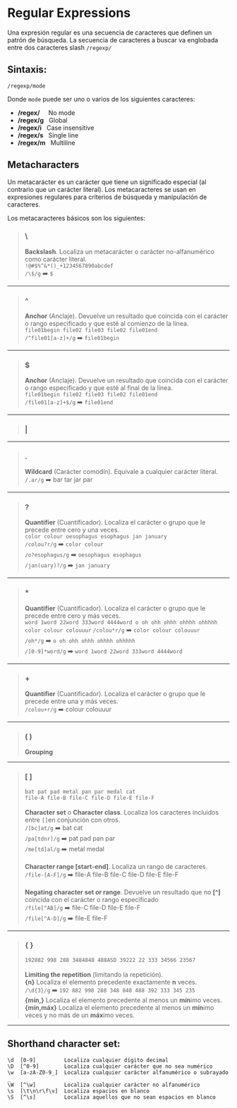 # Regular Expressions
Una expresión regular es una secuencia de caracteres que definen un patrón de búsqueda.
La secuencia de caracteres a buscar va englobada entre dos caracteres slash `/regexp/`

## Sintaxis:
```
/regexp/mode
```
Donde `mode` puede ser uno o varios de los siguientes caracteres:
* **/regex/**&nbsp;&nbsp;&nbsp;&nbsp;&nbsp;No mode 
* **/regex/g**&nbsp;&nbsp;&nbsp;Global
* **/regex/i**&nbsp;&nbsp;&nbsp;Case insensitive 
* **/regex/s**&nbsp;&nbsp;&nbsp;Single line 
* **/regex/m**&nbsp;&nbsp;&nbsp;Multiline

## Metacharacters
Un metacarácter es un carácter que tiene un significado especial (al contrario que un carácter literal).
Los metacaracteres se usan en expresiones regulares para criterios de búsqueda y manipulación de caracteres.

Los metacaracteres básicos son los siguientes:

> ### \
> **Backslash**. Localiza un metacarácter o carácter no-alfanumérico como carácter literal. <br>
`!@#$%^&*()_+1234567890abcdef` <br>
`/\$/g` :arrow_right: `$`

<hr>

> ### ^ <br>
> **Anchor** (Anclaje). Devuelve un resultado que coincida con el carácter o rango especificado y que esté al comienzo de la línea. <br>
> `file01begin file02 file03 file02 file01end` <br>
> `/^file01[a-z]+/g` :arrow_right: `file01begin`

<hr>

> ### $
> **Anchor** (Anclaje). Devuelve un resultado que coincida con el carácter o rango especificado y que esté al final de la línea.<br>
> `file01begin file02 file03 file02 file01end` <br>
> `/file01[a-z]+$/g` :arrow_right: `file01end`

<hr>

> ### |

<hr>

> ### . 
> **Wildcard** (Carácter comodín). Equivale a cualquier carácter literal.<br>
`/.ar/g` :arrow_right: bar tar jar par

<hr>

> ### ?
> **Quantifier** (Cuantificador). Localiza el carácter o grupo que le precede entre cero y una veces. <br>
`color colour oesophagus esophagus jan january` <br>
`/colou?r/g` :arrow_right: `color colour` <br>
`/o?esophagus/g` :arrow_right: `oesophagus esophagus` <br>
`/jan(uary)?/g` :arrow_right: `jan january`

<hr>

> ### * 
> **Quantifier** (Cuantificador). Localiza el carácter o grupo que le precede entre cero y más veces. <br>
`word 1word 22word 333word 4444word o oh ohh ohhh ohhhh ohhhhh color colour colouuur`
`/colou*r/g` :arrow_right: `color colour colouuur` <br>
`/oh*/g` :arrow_right: `o oh ohh ohhh ohhhh ohhhhh` <br>
`/[0-9]*word/g` :arrow_right: `word 1word 22word 333word 4444word`

<hr>

> ### + 
> **Quantifier** (Cuantificador). Localiza el carácter o grupo que le precede entre una y más veces. <br>
`/colou+r/g` :arrow_right: colour colouuur

<hr>

> ### ( )
> **Grouping**

<hr>

> ### [ ]
> `bat pat pad metal pan par medal cat` <br>
> `file-A file-B file-C file-D file-E file-F` <br><br>
> **Character set** o **Character class**. Localiza los caracteres incluidos entre `[]`en conjunción con otros.<br>
`/[bc]at/g`  :arrow_right:  bat cat <br>
`/pa[tdnr]/g`  :arrow_right:  pat pad pan par <br>
`/me[td]al/g`  :arrow_right:  metal medal<br><br>
**Character range [start-end]**. Localiza un rango de caracteres.<br>
`/file-[A-F]/g` :arrow_right:  file-A file-B file-C file-D file-E file-F <br><br>
**Negating character set or range**. Devuelve un resultado que no **[^]** coincida con el carácter o rango especificado <br>
`/file[^AB]/g` :arrow_right: file-C file-D file-E file-F <br>
`/file[^A-D]/g` :arrow_right: file-E file-F <br>

<hr>

> ### { }
> `192882 998 288 3484848 488ASD 39222 22 333 34566 23567`<br> <br>
> **Limiting the repetition** (limitando la repetición).<br> 
> **{n}** Localiza el elemento precedente exactamente **n** veces.<br>
> `/\d{3}/g` :arrow_right: `192 882 998 288 348 848 488 392 333 345 235`<br>
> **{mín,}** Localiza el elemento precedente al menos un **mín**imo veces.<br>
> **{mín,máx}** Localiza el elemento precedente al menos un **mín**imo veces y no más de un **máx**imo veces.<br>

<hr>

## Shorthand character set:
```
\d  [0-9]         Localiza cualquier dígito decimal
\D  [^0-9]        Localiza cualquier carácter que no sea numérico
\w  [a-zA-Z0-9_]  Localiza cualquier carácter alfanumérico o subrayado _
\W  [^\w]         Localiza cualquier carácter no alfanumérico
\s  [\t\n\r\f\v]  Localiza espacios en blanco
\S  [^\s]         Localiza aquellos que no sean espacios en blanco
```
